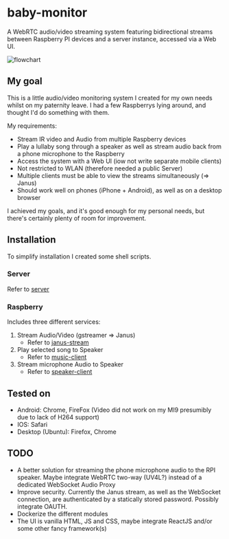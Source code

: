 # baby-monitor

A WebRTC audio/video streaming system featuring bidirectional streams between Raspberry PI devices and a server instance, accessed via a Web UI.

![flowchart](https://raw.githubusercontent.com/leerikss/baby-monitor/master/flowchart.jpg)

## My goal
This is a little audio/video monitoring system I created for my own needs whilst on my paternity leave.
I had a few Raspberrys lying around, and thought I'd do something with them.

My requirements:
- Stream IR video and Audio from multiple Raspberry devices
- Play a lullaby song through a speaker as well as stream audio back from a phone microphone to the Raspberry
- Access the system with a Web UI (iow not write separate mobile clients)
- Not restricted to WLAN (therefore needed a public Server)
- Multiple clients must be able to view the streams simultaneously (=> Janus)
- Should work well on phones (iPhone + Android), as well as on a desktop browser

I achieved my goals, and it's good enough for my personal needs, but there's certainly plenty of room for improvement.

## Installation
To simplify installation I created some shell scripts.

### Server
Refer to [server](https://github.com/leerikss/baby-monitor/tree/master/server)

### Raspberry

Includes three different services:

1) Stream Audio/Video (gstreamer => Janus)
   - Refer to [janus-stream](https://github.com/leerikss/baby-monitor/tree/master/rpi/janus-stream)
2) Play selected song to Speaker
   - Refer to [music-client](https://github.com/leerikss/baby-monitor/tree/master/rpi/music-client)
3) Stream microphone Audio to Speaker
   - Refer to [speaker-client](https://github.com/leerikss/baby-monitor/tree/master/rpi/speaker-client)

## Tested on
- Android: Chrome, FireFox (Video did not work on my MI9 presumibly due to lack of H264 support)
- IOS: Safari
- Desktop (Ubuntu): Firefox, Chrome

## TODO
- A better solution for streaming the phone microphone audio to the RPI speaker. Maybe integrate WebRTC two-way (UV4L?) instead of a dedicated WebSocket Audio Proxy
- Improve security. Currently the Janus stream, as well as the WebSocket connection, are authenticated by a statically stored password. Possibly integrate OAUTH.
- Dockerize the different modules
- The UI is vanilla HTML, JS and CSS, maybe integrate ReactJS and/or some other fancy framework(s)
